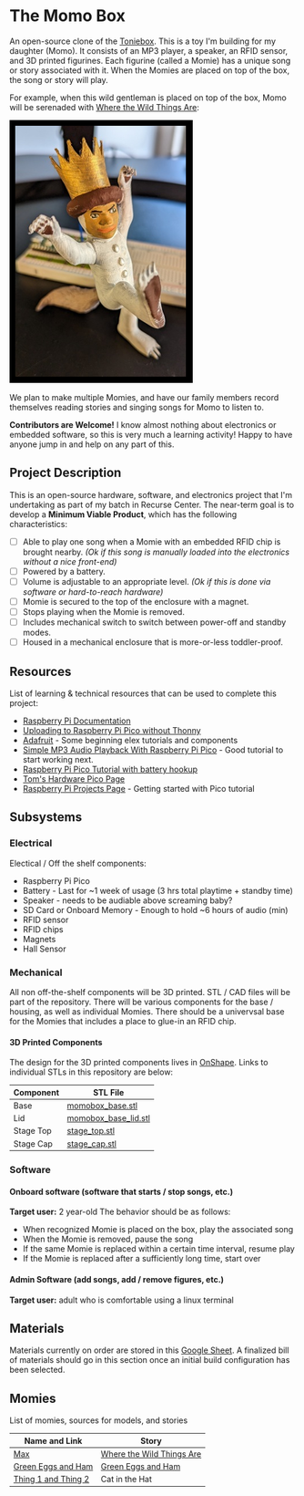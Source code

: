 # The Momo Box
An open-source clone of the [Toniebox](https://us.tonies.com/pages/toniebox). This is a toy I'm building for my daughter (Momo). It consists of an MP3 player, a speaker, an RFID sensor, and 3D printed figurines. Each figurine (called a Momie) has a unique song or story associated with it. When the Momies are placed on top of the box, the song or story will play.

For example, when this wild gentleman is placed on top of the box, Momo will be serenaded with [Where the Wild Things Are](https://www.youtube.com/watch?v=PYODJWX3M0k):

![Max, king of the wild things!](wildmax.jpg)

We plan to make multiple Momies, and have our family members record themselves reading stories and singing songs for Momo to listen to.

**Contributors are Welcome!** I know almost nothing about electronics or embedded software, so this is very much a learning activity! Happy to have anyone jump in and help on any part of this.

## Project Description
This is an open-source hardware, software, and electronics project that I'm undertaking as part of my batch in Recurse Center. The near-term goal is to develop a **Minimum Viable Product**, which has the following characteristics:

- [ ] Able to play one song when a Momie with an embedded RFID chip is brought nearby. _(Ok if this song is manually loaded into the electronics without a nice front-end)_
- [ ] Powered by a battery.
- [ ] Volume is adjustable to an appropriate level. _(Ok if this is done via software or hard-to-reach hardware)_
- [ ] Momie is secured to the top of the enclosure with a magnet.
- [ ] Stops playing when the Momie is removed.
- [ ] Includes mechanical switch to switch between power-off and standby modes.
- [ ] Housed in a mechanical enclosure that is more-or-less toddler-proof.

## Resources
List of learning & technical resources that can be used to complete this project:
- [Raspberry Pi Documentation](https://www.raspberrypi.com/documentation/computers/getting-started.html)
- [Uploading to Raspberry Pi Pico without Thonny](https://mikeesto.medium.com/uploading-to-the-raspberry-pi-pico-without-thonny-53de1a10da30)
- [Adafruit](https://learn.adafruit.com/) - Some beginning elex tutorials and components
- [Simple MP3 Audio Playback With Raspberry Pi Pico](https://embeddedcomputing.com/technology/processing/interface-io/simple-mp3-audio-playback-with-raspberry-pi-pico) - Good tutorial to start working next.
- [Raspberry Pi Pico Tutorial with battery hookup](https://www.raspberrypi.com/tutorials/raspberry-pi-pico-iron-man-arc-reactor/)
- [Tom's Hardware Pico Page](https://www.tomshardware.com/news/raspberry-pi-pico-tutorials-pinout-everything-you-need-to-know)
- [Raspberry Pi Projects Page](https://projects.raspberrypi.org/en/projects/getting-started-with-the-pico) - Getting started with Pico tutorial

## Subsystems
### Electrical
Electical / Off the shelf components:
- Raspberry Pi Pico
- Battery - Last for ~1 week of usage (3 hrs total playtime + standby time)
- Speaker - needs to be audiable above screaming baby?
- SD Card or Onboard Memory - Enough to hold ~6 hours of audio (min)
- RFID sensor
- RFID chips
- Magnets
- Hall Sensor

### Mechanical
All non off-the-shelf components will be 3D printed. STL / CAD files will be part of the repository. There will be various components for the base / housing, as well as individual Momies. There should be a univervsal base for the Momies that includes a place to glue-in an RFID chip.

#### 3D Printed Components
The design for the 3D printed components lives in [OnShape](https://cad.onshape.com/documents/79b0dabc494fde770de26b57/w/b19bbc68ed3995e5b344c842/e/d2a39d4dcadbb5ff28daf759). Links to individual STLs in this repository are below:

Component | STL File
--- | --- 
Base | [momobox_base.stl](https://github.com/blairfrandeen/momobox/blob/master/packaging/momobox_base.stl)
Lid | [momobox_base_lid.stl](https://github.com/blairfrandeen/momobox/blob/master/packaging/momobox_base_lid.stl)
Stage Top | [stage_top.stl](https://github.com/blairfrandeen/momobox/blob/master/packaging/stage_top.stl)
Stage Cap | [stage_cap.stl](https://github.com/blairfrandeen/momobox/blob/master/packaging/stage_cap.stl)

### Software
#### Onboard software (software that starts / stop songs, etc.)
**Target user:** 2 year-old
The behavior should be as follows:
- When recognized Momie is placed on the box, play the associated song
- When the Momie is removed, pause the song
- If the same Momie is replaced within a certain time interval, resume play
- If the Momie is replaced after a sufficiently long time, start over

#### Admin Software (add songs, add / remove figures, etc.)
**Target user:**  adult who is comfortable using a linux terminal

## Materials
Materials currently on order are stored in this [Google Sheet](https://docs.google.com/spreadsheets/d/11zDQTo5MPM0dLdLS7p9JRmXvDPAh0dKTZ6d4dLGUlPc/edit?usp=sharing). A finalized bill of materials should go in this section once an initial build configuration has been selected.

## Momies
List of momies, sources for models, and stories

Name and Link | Story
--- | ---
[Max](https://www.thingiverse.com/thing:2805554) | [Where the Wild Things Are](https://www.youtube.com/watch?v=PYODJWX3M0k)
[Green Eggs and Ham](https://www.thingiverse.com/thing:4099315) | [Green Eggs and Ham](https://www.youtube.com/watch?v=kgu_1Q3uCpk)
[Thing 1 and Thing 2](https://www.thingiverse.com/thing:2353260) | Cat in the Hat
